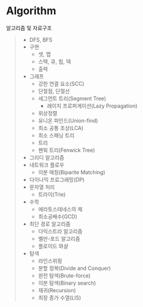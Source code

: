 # Algorithm
알고리즘 및 자료구조

> - DFS, BFS
> - 구현
>    - 셋, 맵
>    - 스택, 큐, 힙, 덱
>    - 출력
> - 그래프
>    - 강한 연결 요소(SCC)
>    - 단절점, 단절선
>    - 세그먼트 트리(Segment Tree)
>        - 레이지 프로퍼게이션(Lazy Propagation)
>    - 위상정렬
>    - 유니온 파인드(Union-find)
>    - 최소 공통 조상(LCA)
>    - 최소 스패닝 트리
>    - 트리
>    - 펜윅 트리(Fenwick Tree)
> - 그리디 알고리즘
> - 네트워크 플로우
>    - 이분 매칭(Biparite Matching)
> - 다이나믹 프로그래밍(DP)
> - 문자열 처리
>    - 트라이(Trie)
> - 수학
>    - 에라토스테네스의 체
>    - 최소공배수(GCD)
> - 최단 경로 알고리즘
>    - 다익스트라 알고리즘
>    - 벨만-포드 알고리즘
>    - 플로이드 와샬
> - 탐색
>    - 라인스위핑
>    - 분할 정복(Divide and Conquer)
>    - 완전 탐색(Brute-force)
>    - 이분 탐색(Binary search)
>    - 재귀(Recursion)
>    - 최장 증가 수열(LIS)

